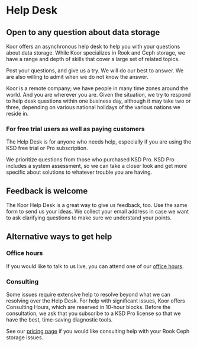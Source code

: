 # Help Desk

## Open to any question about data storage

Koor offers an asynchronous help desk to help you with your questions about data storage. While Koor specializes in Rook and Ceph storage, we have a range and depth of skills that cover a large set of related topics.

Post your questions, and give us a try. We will do our best to answer. We are also willing to admit when we do not know the answer.

Koor is a remote company; we have people in many time zones around the world. And you are wherever you are. Given the situation, we try to respond to help desk questions within one business day, although it may take two or three, depending on various national holidays of the various nations we reside in.

### For free trial users as well as paying customers

The Help Desk is for anyone who needs help, especially if you are using the KSD free trial or Pro subscription. 

We prioritize questions from those who purchased KSD Pro. KSD Pro includes a system assessment, so we can take a closer look and get more specific about solutions to whatever trouble you are having.

## Feedback is welcome

The Koor Help Desk is a great way to give us feedback, too. Use the same form to send us your ideas. We collect your email address in case we want to ask clarifying questions to make sure we understand your points.

## Alternative ways to get help

### Office hours

If you would like to talk to us live, you can attend one of our [office hours](office-hours).

### Consulting

Some issues require extensive help to resolve beyond what we can resolving over the Help Desk. For help with significant issues, Koor offers Consulting Hours, which are reserved in 10-hour blocks. Before the consultation, we ask that you subscribe to a KSD Pro license so that we have the best, time-saving diagnostic tools.

See our [pricing page](https://koor.tech/pricing/) if you would like consulting help with your Rook Ceph storage issues.

